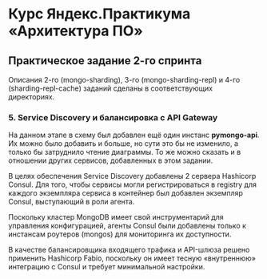 # Курс Яндекс.Практикума «Архитектура ПО»

## Практическое задание 2-го спринта

Описания 2-го (mongo-sharding), 3-го (mongo-sharding-repl) и 4-го (sharding-repl-cache) заданий сделаны в соответствующих директориях.

### 5. Service Discovery и балансировка с API Gateway

На данном этапе в схему был добавлен ещё один инстанс **pymongo-api**. Их можно было добавить и больше, но сути это бы не изменило, а только бы затруднило чтение диаграммы. То же можно сказать и в отношении других сервисов, добавленных в этом задании.

В целях обеспечения Service Discovery добавлены 2 сервера Hashicorp Consul. Для того, чтобы сервисы могли регистрироваться в registry для каждого экземпляра сервиса в контейнер был добавлен экземпляр Consul, выступающий в роли агента.

Поскольку кластер MongoDB имеет свой инструментарий для управления конфигурацией, агенты Consul были добавлены только к инстансам роутеров (mongos) для мониторинга их доступности.

В качестве балансировщика входящего трафика и API-шлюза решено применить Hashicorp Fabio, поскольку он имеет тесную «внутреннюю» интеграцию с Consul и требует минимальной настройки.
